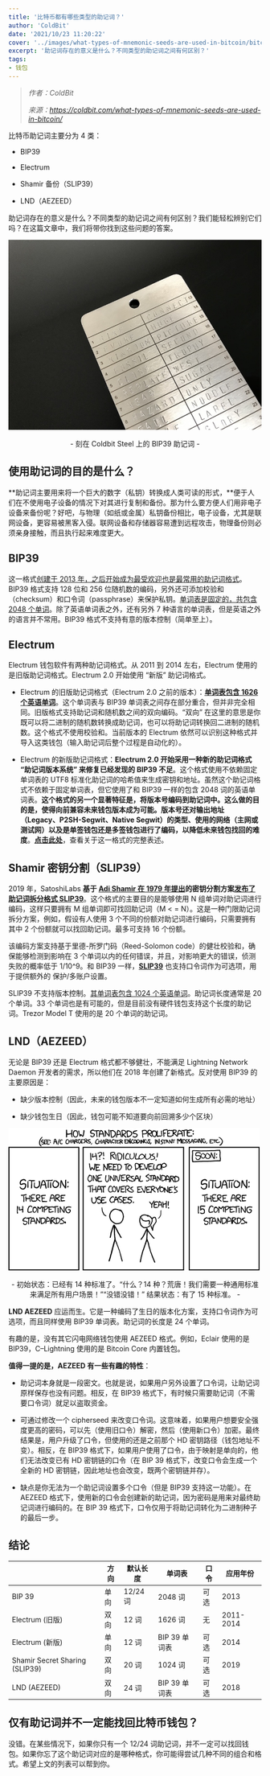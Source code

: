 ```yaml
---
title: '比特币都有哪些类型的助记词？'
author: 'ColdBit'
date: '2021/10/23 11:20:22'
cover: '../images/what-types-of-mnemonic-seeds-are-used-in-bitcoin/bitcoin.jpg'
excerpt: '助记词存在的意义是什么？不同类型的助记词之间有何区别？'
tags:
- 钱包
---
```



> *作者：ColdBit*
> 
> *来源：<https://coldbit.com/what-types-of-mnemonic-seeds-are-used-in-bitcoin/>*



比特币助记词主要分为 4 类：

- BIP39

- Electrum

- Shamir 备份（SLIP39）

- LND（AEZEED）

助记词存在的意义是什么？不同类型的助记词之间有何区别？我们能轻松辨别它们吗？在这篇文章中，我们将带你找到这些问题的答案。

﻿![Coldbit Steel](../images/what-types-of-mnemonic-seeds-are-used-in-bitcoin/bitcoin.jpg)

<p style="text-align:center">- 刻在 Coldbit Steel 上的 BIP39 助记词 -</p>

## 使用助记词的目的是什么？

**助记词主要用来将一个巨大的数字（私钥）转换成人类可读的形式，**便于人们在不使用电子设备的情况下对其进行复制和备份。那为什么要方便人们用非电子设备来备份呢？好吧，与物理（如纸或金属）私钥备份相比，电子设备，尤其是联网设备，更容易被黑客入侵。联网设备和存储器容易遭到远程攻击，物理备份则必须亲身接触，而且执行起来难度更大。

## BIP39

这一格式[创建于 2013 年，之后开始成为最受欢迎也是最常用的助记词格式](https://github.com/bitcoin/bips/blob/master/bip-0039.mediawiki)。BIP39 格式支持 128 位和 256 位随机数的编码，另外还可添加校验和（checksum）和口令词（passphrase）来保护私钥。[单词表是固定的，共包含 2048 个单词](https://raw.githubusercontent.com/bitcoin/bips/master/bip-0039/english.txt)。除了英语单词表之外，还有另外 7 种语言的单词表，但是英语之外的语言并不常用。BIP39 格式不支持有意的版本控制（简单至上）。

## Electrum

Electrum 钱包软件有两种助记词格式。从 2011 到 2014 左右，Electrum 使用的是旧版助记词格式。Electrum 2.0 开始使用 “新版” 助记词格式。

- Electrum 的旧版助记词格式（Electrum 2.0 之前的版本）：[**单词表包含 1626 个英语单词**](https://github.com/spesmilo/electrum/blob/master/electrum/old_mnemonic.py#L29-L1656)。这个单词表与 BIP39 单词表之间存在部分重合，但并非完全相同。旧版格式支持助记词和随机数之间的双向编码。“双向” 在这里的意思是你既可以将二进制的随机数转换成助记词，也可以将助记词转换回二进制的随机数。这个格式不使用校验和。当前版本的 Electrum 依然可以识别这种格式并导入这类钱包（输入助记词后整个过程是自动化的）。

- Electrum 的新版助记词格式：**Electrum 2.0 开始采用一种新的助记词格式 “助记词版本系统” 来修复已经发现的 BIP39 不足**。这个格式使用不依赖固定单词表的 UTF8 标准化助记词的哈希值来生成密钥和地址。虽然这个助记词格式不依赖于固定单词表，但它使用了和 BIP39 一样的包含 2048 词的英语单词表。**这个格式的另一个显著特征是，将版本号编码到助记词中。这么做的目的是，使得向前兼容未来钱包版本成为可能。版本号还对输出地址（Legacy、P2SH-Segwit、Native Segwit）的类型、使用的网络（主网或测试网）以及是单签钱包还是多签钱包进行了编码，以降低未来钱包找回的难度**。[**点击此处**](https://electrum.readthedocs.io/en/latest/seedphrase.html)，查看关于这一格式的完整表述。

## Shamir 密钥分割（**SLIP39**） 

2019 年，SatoshiLabs **基于 [Adi Shamir 在 1979 年提出](https://cs.jhu.edu/~sdoshi/crypto/papers/shamirturing.pdf)的密钥分割方案[发布了助记词拆分格式 SLIP39](https://github.com/satoshilabs/slips/blob/master/slip-0039.md)**。这个格式的主要目的是能够使用 N 组单词对助记词进行编码，这样只要拥有 M 组单词即可找回助记词（M < = N）。这是一种门限助记词拆分方案，例如，假设有人使用 3 个不同的份额对助记词进行编码，只需要拥有其中 2 个份额就可以找回助记词。最多可支持 16 个份额。

该编码方案支持基于里德-所罗门码（Reed-Solomon code）的健壮校验和，确保能够检测到影响在 3 个单词以内的任何错误，并且，对影响更大的错误，侦测失败的概率低于 1/10^9。和 BIP39 一样，[**SLIP39**](https://github.com/satoshilabs/slips/blob/master/slip-0039.md) 也支持口令词作为可选项，用于提供额外的 保护/多账户设置。

SLIP39 不支持版本控制。[其单词表包含 1024 个英语单词](https://raw.githubusercontent.com/satoshilabs/slips/master/slip-0039/wordlist.txt)。助记词长度通常是 20 个单词。33 个单词也是有可能的，但是目前没有硬件钱包支持这个长度的助记词。Trezor Model T 使用的是 20 个单词的助记词。

## LND（AEZEED）

无论是 BIP39 还是 Electrum 格式都不够健壮，不能满足 Lightning Network Daemon 开发者的需求，所以他们在 2018 年创建了新格式。反对使用 BIP39 的主要原因是：

- 缺少版本控制（因此，未来的钱包版本不一定知道如何生成所有必需的地址）

- 缺少钱包生日（因此，钱包可能不知道要向前回溯多少个区块）

﻿![img](../images/what-types-of-mnemonic-seeds-are-used-in-bitcoin/andards.png)

<p style="text-align:center">- 初始状态：已经有 14 种标准了。“什么？14 种？荒唐！我们需要一种通用标准来满足所有用户场景！”“没错没错！” 结果状态：有了 15 种标准。 -</p>

**LND AEZEED** 应运而生。它是一种编码了生日的版本化方案，支持口令词作为可选项，而且同样使用 BIP39 单词表。助记词的长度是 24 个单词。

有趣的是，没有其它闪电网络钱包使用 AEZEED 格式。例如，Eclair 使用的是 BIP39，C–Lightning 使用的是 Bitcoin Core 内置钱包。

**值得一提的是，AEZEED 有一些有趣的特性**：

- 助记词本身就是一段密文。也就是说，如果用户另外设置了口令词，让助记词原样保存也没有问题。相反，在 BIP39 格式下，有时候只需要助记词（不需要口令词）就足以盗取资金。

- 可通过修改一个 cipherseed 来改变口令词。这意味着，如果用户想要安全强度更高的密码，可以先（使用旧口令）解密，然后（使用新口令）加密。最终结果是，用户升级了口令，但使用的还是之前那个 HD 密钥路径（钱包地址不变）。相反，在 BIP39 格式下，如果用户使用了口令，由于映射是单向的，他们无法改变已有 HD 密钥链的口令（在 BIP 39 格式下，改变口令会生成一个全新的 HD 密钥链，因此地址也会改变，既两个密钥链并存）。

- 缺点是你无法为一个助记词设置多个口令（但是 BIP39 支持这一功能）。在 AEZEED 格式下，使用新的口令会创建新的助记词，因为密码是用来对最终助记词进行编码的。在 BIP 39 格式下，口令仅用于将助记词转化为二进制种子的最后一步。

## 结论

|                                | 方向 | 默认长度 | 单词表        | 口令 | 应用年份  |
| ------------------------------ | ---- | -------- | ------------- | ---- | --------- |
| BIP 39                         | 单向 | 12/24 词 | 2048 词       | 可选 | 2013      |
| Electrum (旧版)                | 双向 | 12 词    | 1626 词       | 无   | 2011-2014 |
| Electrum (新版)                | 单向 | 12 词    | BIP 39 单词表 | 可选 | 2014      |
| Shamir Secret Sharing (SLIP39) | 双向 | 20 词    | 1024 词       | 可选 | 2019      |
| LND (AEZEED)                   | 双向 | 24 词    | BIP 39 单词表 | 可选 | 2018      |

## 仅有助记词并不一定能找回比特币钱包？

没错。在某些情况下，如果你只有一个 12/24 词助记词，并不一定可以找回钱包。如果你忘了这个助记词对应的是哪种格式，你可能得尝试几种不同的组合和格式。希望上文的列表可以帮到你。



